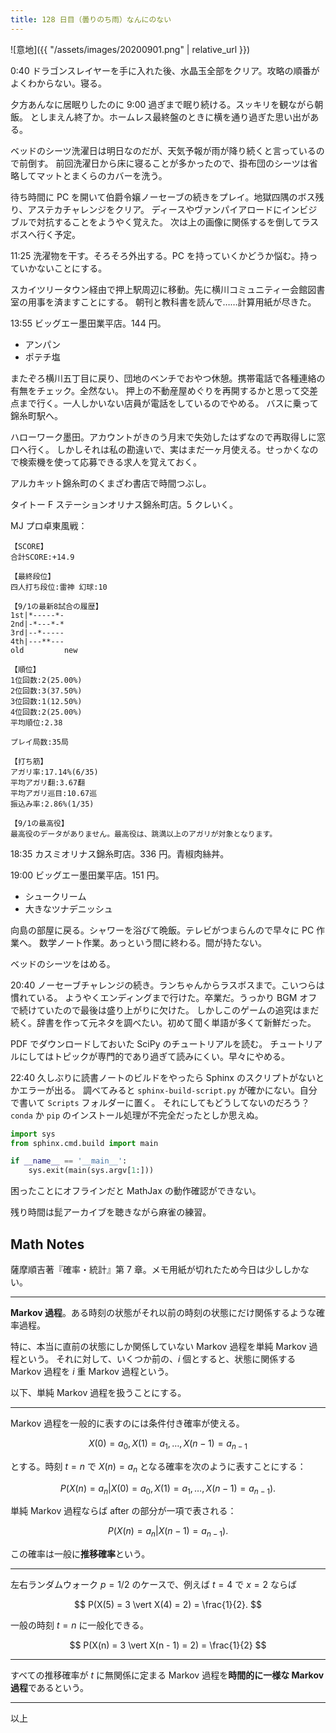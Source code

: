 ```yaml
---
title: 128 日目（曇りのち雨）なんにのない
---
```


![意地]({{ "/assets/images/20200901.png" | relative_url }})

0:40 ドラゴンスレイヤーを手に入れた後、水晶玉全部をクリア。攻略の順番がよくわからない。寝る。

夕方あんなに居眠りしたのに 9:00 過ぎまで眠り続ける。スッキリを観ながら朝飯。
としまえん終了か。ホームレス最終盤のときに横を通り過ぎた思い出がある。

ベッドのシーツ洗濯日は明日なのだが、天気予報が雨が降り続くと言っているので前倒す。
前回洗濯日から床に寝ることが多かったので、掛布団のシーツは省略してマットとまくらのカバーを洗う。

待ち時間に PC を開いて伯爵令嬢ノーセーブの続きをプレイ。地獄四隅のボス残り、アステカチャレンジをクリア。
ディースやヴァンパイアロードにインビジブルで対抗することをようやく覚えた。
次は上の画像に関係するを倒してラスボスへ行く予定。

11:25 洗濯物を干す。そろそろ外出する。PC を持っていくかどうか悩む。持っていかないことにする。

スカイツリータウン経由で押上駅周辺に移動。先に横川コミュニティー会館図書室の用事を済ますことにする。
朝刊と教科書を読んで……計算用紙が尽きた。

13:55 ビッグエー墨田業平店。144 円。

* アンパン
* ポテチ塩

またぞろ横川五丁目に戻り、団地のベンチでおやつ休憩。携帯電話で各種連絡の有無をチェック。全然ない。
押上の不動産屋めぐりを再開するかと思って交差点まで行く。一人しかいない店員が電話をしているのでやめる。
バスに乗って錦糸町駅へ。

ハローワーク墨田。アカウントがきのう月末で失効したはずなので再取得しに窓口へ行く。
しかしそれは私の勘違いで、実はまだ一ヶ月使える。せっかくなので検索機を使って応募できる求人を覚えておく。

アルカキット錦糸町のくまざわ書店で時間つぶし。

タイトー F ステーションオリナス錦糸町店。5 クレいく。

MJ プロ卓東風戦：

```text
【SCORE】
合計SCORE:+14.9

【最終段位】
四人打ち段位:雷神 幻球:10

【9/1の最新8試合の履歴】
1st|*-----*-
2nd|-*---*-*
3rd|--*-----
4th|---**---
old         new

【順位】
1位回数:2(25.00%)
2位回数:3(37.50%)
3位回数:1(12.50%)
4位回数:2(25.00%)
平均順位:2.38

プレイ局数:35局

【打ち筋】
アガリ率:17.14%(6/35)
平均アガリ翻:3.67翻
平均アガリ巡目:10.67巡
振込み率:2.86%(1/35)

【9/1の最高役】
最高役のデータがありません。最高役は、跳満以上のアガリが対象となります。
```

18:35 カスミオリナス錦糸町店。336 円。青椒肉絲丼。

19:00 ビッグエー墨田業平店。151 円。

* シュークリーム
* 大きなツナデニッシュ

向島の部屋に戻る。シャワーを浴びて晩飯。テレビがつまらんので早々に PC 作業へ。
数学ノート作業。あっという間に終わる。間が持たない。

ベッドのシーツをはめる。

20:40 ノーセーブチャレンジの続き。ランちゃんからラスボスまで。こいつらは慣れている。
ようやくエンディングまで行けた。卒業だ。うっかり BGM オフで続けていたので最後は盛り上がりに欠けた。
しかしこのゲームの追究はまだ続く。辞書を作って元ネタを調べたい。初めて聞く単語が多くて新鮮だった。

PDF でダウンロードしておいた SciPy のチュートリアルを読む。
チュートリアルにしてはトピックが専門的であり過ぎて読みにくい。早々にやめる。

22:40 久しぶりに読書ノートのビルドをやったら Sphinx のスクリプトがないとかエラーが出る。
調べてみると `sphinx-build-script.py` が確かにない。自分で書いて `Scripts` フォルダーに置く。
それにしてもどうしてないのだろう？ `conda` か `pip` のインストール処理が不完全だったとしか思えぬ。

```python
import sys
from sphinx.cmd.build import main

if __name__ == '__main__':
    sys.exit(main(sys.argv[1:]))
```

困ったことにオフラインだと MathJax の動作確認ができない。

残り時間は髭アーカイブを聴きながら麻雀の練習。

## Math Notes

薩摩順吉著『確率・統計』第 7 章。メモ用紙が切れたため今日は少ししかない。

----

**Markov 過程**。ある時刻の状態がそれ以前の時刻の状態にだけ関係するような確率過程。

特に、本当に直前の状態にしか関係していない Markov 過程を単純 Markov 過程という。
それに対して、いくつか前の、$i$ 個とすると、状態に関係する Markov 過程を $i$ 重 Markov 過程という。

以下、単純 Markov 過程を扱うことにする。

----

Markov 過程を一般的に表すのには条件付き確率が使える。

$$
X(0) = a_0, X(1) = a_1, \dotsc, X(n - 1) = a_{n - 1}
$$

とする。時刻 $t = n$ で $X(n) = a_n$ となる確率を次のように表すことにする：

$$
P(X(n) = a_n \vert X(0) = a_0, X(1) = a_1, \dotsc, X(n - 1) = a_{n - 1}).
$$

単純 Markov 過程ならば after の部分が一項で表される：

$$
P(X(n) = a_n \vert X(n - 1) = a_{n - 1}).
$$

この確率は一般に**推移確率**という。

----

左右ランダムウォーク ${p = 1/2}$ のケースで、例えば ${t = 4}$ で ${x = 2}$ ならば

$$
P(X(5) = 3 \vert X(4) = 2) = \frac{1}{2}.
$$

一般の時刻 ${t = n}$ に一般化できる。

$$
P(X(n) = 3 \vert X(n - 1) = 2) = \frac{1}{2}
$$

----

すべての推移確率が $t$ に無関係に定まる Markov 過程を**時間的に一様な Markov 過程**であるという。

----

以上
